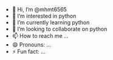 - 👋 Hi, I’m @mhmt6565
- 👀 I’m interested in python
- 🌱 I’m currently learning python
- 💞️ I’m looking to collaborate on python
- 📫 How to reach me ...
- 😄 Pronouns: ...
- ⚡ Fun fact: ...

<!---
mhmt6565/mhmt6565 is a ✨ special ✨ repository because its `README.md` (this file) appears on your GitHub profile.
You can click the Preview link to take a look at your changes.
--->
